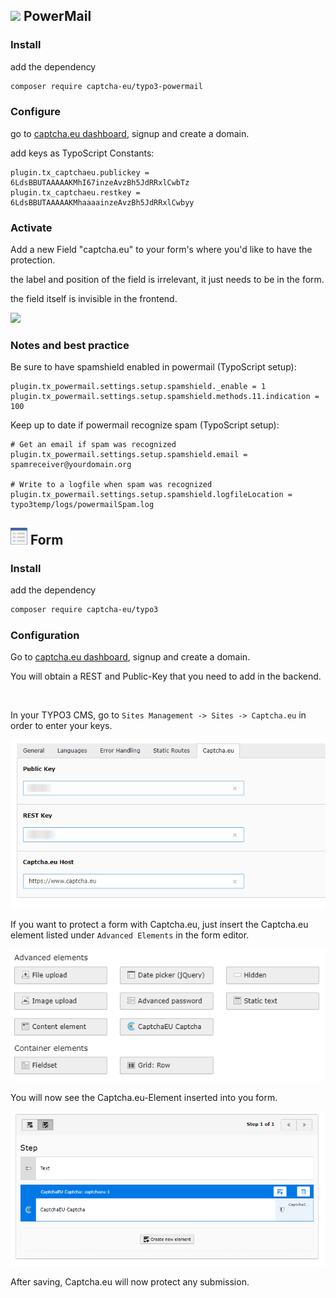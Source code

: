 
## <img src="https://wp.captcha.eu/wp-content/uploads/2023/09/powermail_10.7.3.svg" width=27> PowerMail 

### Install
add the dependency
```sh
composer require captcha-eu/typo3-powermail
```

### Configure
go to <a href="https://www.captcha.eu/dashboard">captcha.eu dashboard</a>, signup and create a domain.

add keys as  TypoScript Constants:

```
plugin.tx_captchaeu.publickey = 6LdsBBUTAAAAAKMhI67inzeAvzBh5JdRRxlCwbTz
plugin.tx_captchaeu.restkey = 6LdsBBUTAAAAAKMhaaaainzeAvzBh5JdRRxlCwbyy
```

### Activate

Add a new Field "captcha.eu" to your form's where you'd like to have the protection.


the label and position of the field is irrelevant, it just needs to be in the form.


the field itself is invisible in the frontend.

<img src="files/typo3/powermail.png">

### Notes and best practice

Be sure to have spamshield enabled in powermail (TypoScript setup):


```
plugin.tx_powermail.settings.setup.spamshield._enable = 1
plugin.tx_powermail.settings.setup.spamshield.methods.11.indication = 100
```

Keep up to date if powermail recognize spam (TypoScript setup):

```
# Get an email if spam was recognized
plugin.tx_powermail.settings.setup.spamshield.email = spamreceiver@yourdomain.org

# Write to a logfile when spam was recognized
plugin.tx_powermail.settings.setup.spamshield.logfileLocation = typo3temp/logs/powermailSpam.log
```

## <img src="files/typo3/form.svg" width=27> Form 

### Install
add the dependency
```bash
composer require captcha-eu/typo3
```

### Configuration
Go to <a href="https://www.captcha.eu/dashboard">captcha.eu dashboard</a>, signup and create a domain.

You will obtain a REST and Public-Key that you need to add in the backend.

<br />

In your TYPO3 CMS, go to `Sites Management -> Sites -> Captcha.eu` in order to enter your keys.

![TYPO3 Site Configuration](files/typo3/typo3-site-config.png)

If you want to protect a form with Captcha.eu, just insert the Captcha.eu element listed under `Advanced Elements` in the form editor.

![TYPO3 Form Builder 1](files/typo3/typo3-form-element.png)

You will now see the Captcha.eu-Element inserted into you form.

![TYPO3 Form Builder 2](files/typo3/typo3-form-config.png)

After saving, Captcha.eu will now protect any submission.

